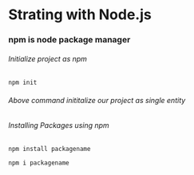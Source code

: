 # Strating with Node.js

### npm is node package manager

###### Initialize project as npm

```
npm init
```

###### Above command inititalize our project as single entity


###### Installing Packages using npm

```
npm install packagename
```

```
npm i packagename
```
